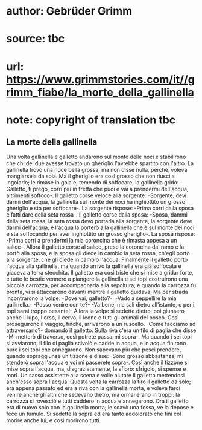 # author: Gebrüder Grimm
# source: tbc
# url: https://www.grimmstories.com/it//grimm_fiabe/la_morte_della_gallinella
# note: copyright of translation tbc

## La morte della gallinella 

Una volta gallinella e galletto andarono sul monte delle noci e
stabilirono che chi dei due avesse trovato un gheriglio l'avrebbe
spartito con l'altro. La gallinella trovò una noce bella grossa, ma non
disse nulla, perché‚ voleva mangiarsela da sola. Ma il gheriglio era
così grosso che non riuscì a ingoiarlo; le rimase in gola e, temendo di
soffocare, la gallinella gridò: -Galletto, ti prego, corri più in fretta
che puoi e vai a prendermi dell'acqua, altrimenti soffoco-. Il galletto
corse veloce alla sorgente: -Sorgente, devi darmi dell'acqua, la
gallinella sul monte dei noci ha inghiottito un grosso gheriglio e sta
per soffocare-. La sorgente rispose: -Prima corri dalla sposa e fatti
dare della seta rossa-. Il galletto corse dalla sposa: -Sposa, dammi
della seta rossa, la seta rossa devo portarla alla sorgente, la sorgente
deve darmi dell'acqua, e l'acqua la porterò alla gallinella che è sul
monte dei noci e sta soffocando per aver inghiottito un grosso
gheriglio-. La sposa rispose: -Prima corri a prendermi la mia coroncina
che è rimasta appesa a un salice-. Allora il galletto corse al salice,
prese la coroncina dal ramo e la portò alla sposa, e la sposa gli diede
in cambio la seta rossa, ch'egli portò alla sorgente, che gli diede in
cambio l'acqua. Finalmente il galletto portò l'acqua alla gallinella,
ma quando arrivò la gallinella era già soffocata e giaceva a terra
stecchita. Il galletto era così triste che si mise a gridar forte, e
tutte le bestie vennero a piangere la gallinella e sei topi costruirono
una piccola carrozza, per accompagnarla alla sepoltura; e quando la
carrozza fu pronta, vi si attaccarono davanti mentre il galletto
guidava. Ma per strada incontrarono la volpe: -Dove vai, galletto?-.
-Vado a seppellire la mia gallinella.- -Posso venire con te?- -Va bene,
ma sali dietro all'istante, o per i topi sarai troppo pesante!- Allora
la volpe si sedette dietro, poi giunsero anche il lupo, l'orso, il
cervo, il leone e tutti gli animali del bosco. Così proseguirono il
viaggio, finché‚ arrivarono a un ruscello. -Come facciamo ad
attraversarlo?- domandò il galletto. Sulla riva c'era un filo di paglia
che disse -Mi metterò di traverso, così potrete passarmi sopra-. Ma
quando i sei topi si avviarono, il filo di paglia scivolò e cadde in
acqua, e in acqua finirono pure i sei topi che annegarono. Non sapevano
più che pesci prendere, quando sopraggiunse un tizzone e disse: -Sono
grosso abbastanza, mi stenderò sopra l'acqua e voi mi passerete sopra-.
Così anche il tizzone si mise sopra l'acqua, ma, disgraziatamente, la
sfiorò: sfrigolò, si spense e morì. Un sasso assistette alla scena e
volle aiutare il galletto mettendosi anch'esso sopra l'acqua. Questa
volta la carrozza la tirò il galletto da solo; era appena passato ed era
a riva con la gallinella morta, e voleva farci venire anche gli altri
che sedevano dietro, ma ormai erano in troppi: la carrozza si rovesciò e
tutti caddero in acqua e annegarono. Ora il galletto era di nuovo solo
con la gallinella morta; le scavò una fossa, ve la depose e fece un
tumulo. Si sedette là sopra ed era tanto addolorato che finì col morire
anche lui; e così morirono tutti.
